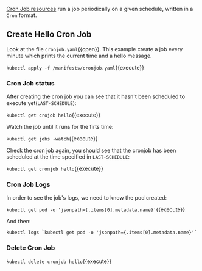 [Cron Job resources](https://kubernetes.io/docs/concepts/workloads/controllers/cron-jobs/) run a job periodically on a given schedule, written in a `Cron` format.

## Create Hello Cron Job

Look at the file `cronjob.yaml`{{open}}. This example create a job every minute which prints the current time and a hello message.

`kubectl apply -f /manifests/cronjob.yaml`{{execute}}

### Cron Job status

After creating the cron job you can see that it hasn't been scheduled to execute yet(`LAST-SCHEDULE`):

`kubectl get crojob hello`{{execute}}

Watch the job until it runs for the firts time:

`kubectl get jobs -watch`{{execute}}

Check the cron job again, you should see that the cronjob has been scheduled at the time specified in `LAST-SCHEDULE`:

`kubectl get cronjob hello`{{execute}}

### Cron Job Logs

In order to see the job's logs, we need to know the pod created:

`kubectl get pod -o 'jsonpath={.items[0].metadata.name}'`{{execute}}

And then:

```
kubectl logs `kubectl get pod -o 'jsonpath={.items[0].metadata.name}'`
```

### Delete Cron Job

`kubectl delete cronjob hello`{{execute}}
